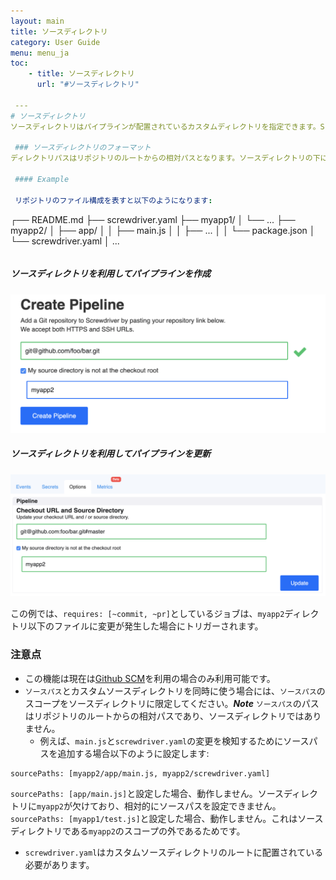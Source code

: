 ```yaml
---
layout: main
title: ソースディレクトリ
category: User Guide
menu: menu_ja
toc:
    - title: ソースディレクトリ
      url: "#ソースディレクトリ"

 ---
# ソースディレクトリ
ソースディレクトリはパイプラインが配置されているカスタムディレクトリを指定できます。ScrewdriverのUIでパイプラインを作成したときや、ディレクトリを追加するために現在のパイプラインをを更新するときに指定可能です。これは[monorepo](https://developer.atlassian.com/blog/2015/10/monorepos-in-git)のサブディレクトリに基づいてワークフローが動作している際に有用です。カスタムソースディレクトリを使えば、単一のリポジトリで複数パイプラインを作成することが可能です。

 ### ソースディレクトリのフォーマット
ディレクトリパスはリポジトリのルートからの相対パスとなります。ソースディレクトリの下には`screwdriver.yaml`が一つ有る必要があります。

 #### Example

 リポジトリのファイル構成を表すと以下のようになります:

 ```
┌── README.md
├── screwdriver.yaml
├── myapp1/
│   └── ...
├── myapp2/
│   ├── app/
│   │   ├── main.js
│   │   ├── ...
│   │   └── package.json
│   └── screwdriver.yaml
│
...
```

```

 ##### ソースディレクトリを利用してパイプラインを作成
![Create UI](../../../assets/source-directory-create.png)

 ##### ソースディレクトリを利用してパイプラインを更新
![Update UI](../../../assets/source-directory-update.png)

 この例では、`requires: [~commit, ~pr]`としているジョブは、`myapp2`ディレクトリ以下のファイルに変更が発生した場合にトリガーされます。

 ### 注意点
- この機能は現在は[Github SCM](https://github.com/screwdriver-cd/scm-github)を利用の場合のみ利用可能です。
- `ソースパス`とカスタムソースディレクトリを同時に使う場合には、`ソースパス`のスコープをソースディレクトリに限定してください。***Note*** `ソースパス`のパスはリポジトリのルートからの相対パスであり、ソースディレクトリではありません。
   - 例えば、`main.js`と`screwdriver.yaml`の変更を検知するためにソースパスを追加する場合以下のように設定します:
```
sourcePaths: [myapp2/app/main.js, myapp2/screwdriver.yaml]
```
`sourcePaths: [app/main.js]`と設定した場合、動作しません。ソースディレクトリに`myapp2`が欠けており、相対的にソースパスを設定できません。`sourcePaths: [myapp1/test.js]`と設定した場合、動作しません。これはソースディレクトリである`myapp2`のスコープの外であるためです。

 - `screwdriver.yaml`はカスタムソースディレクトリのルートに配置されている必要があります。
